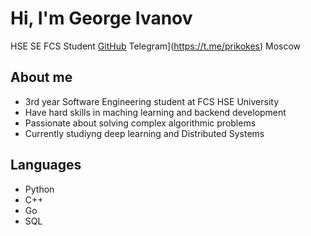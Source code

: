 # Hi, I'm George Ivanov
HSE SE FCS Student
[GitHub](https://github.com/prikokes) Telegram](https://t.me/prikokes) Moscow 

## About me
- 3rd year Software Engineering student at FCS HSE University
- Have hard skills in maching learning and backend development
- Passionate about solving complex algorithmic problems
- Currently studiyng deep learning and Distributed Systems

## Languages 
- Python
- C++
- Go
- SQL
